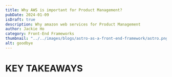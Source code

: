 ```yaml
---
title: Why AWS is important for Product Management?
pubDate: 2024-01-09
isDraft: true
description: Why amazon web services for Product Management
author: Jackie Ho
category: Front-End Frameworks
thumbnail: "../../images/blogs/astro-as-a-front-end-framework/astro.png"
alt: goodbye
---
```


# KEY TAKEAWAYS





